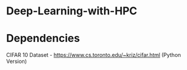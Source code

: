 # Deep-Learning-with-HPC


# Dependencies

CIFAR 10 Dataset - https://www.cs.toronto.edu/~kriz/cifar.html (Python Version)

